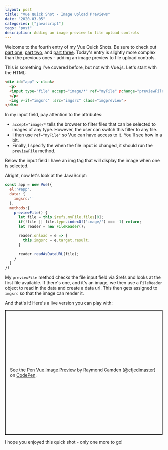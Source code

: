 ```yaml
---
layout: post
title: "Vue Quick Shot - Image Upload Previews"
date: "2020-03-05"
categories: ["javascript"]
tags: "post"
description: Adding an image preview to file upload controls
---
```


Welcome to the fourth entry of my Vue Quick Shots. Be sure to check out [part one](https://www.raymondcamden.com/2020/03/02/vue-quick-shot-disabling-a-submit-button-while-waiting-for-an-ajax-call), [part two](https://www.raymondcamden.com/2020/03/04/vue-quick-shot-using-a-loading-message), and [part three](https://www.raymondcamden.com/2020/03/04/vue-quick-shot-copy-to-the-clipboard). Today's entry is slightly more complex than the previous ones - adding an image preview to file upload controls. 

This is something I've covered before, but not with Vue.js. Let's start with the HTML:

```html
<div id="app" v-cloak>
  <p>
  <input type="file" accept="image/*" ref="myFile" @change="previewFile">
  </p>
  <img v-if="imgsrc" :src="imgsrc" class="imgpreview">
</div>
```

In my input field, pay attention to the attributes:

* `accept="image/*` tells the browser to filter files that can be selected to images of any type. However, the user can switch this filter to any file. 
* I then use `ref="myFile"` so Vue can have access to it. You'll see how in a bit.
* Finally, I specify the when the file input is changed, it should run the `previewFile` method.

Below the input field I have an img tag that will display the image when one is selected.

Alright, now let's look at the JavaScript:

```js
const app = new Vue({
  el:'#app',
  data: {
    imgsrc:''
  },
  methods:{
    previewFile() {
      let file = this.$refs.myFile.files[0];
      if(!file || file.type.indexOf('image/') === -1) return;
      let reader = new FileReader();

      reader.onload = e => {
        this.imgsrc = e.target.result;
      }

      reader.readAsDataURL(file);
    }
  }
})
```

My `previewFile` method checks the file input field via $refs and looks at the first file available. If there's one, and it's an image, we then use a `FileReader` object to read in the data and create a data url. This then gets assigned to `imgsrc` so that the image can render it. 

And that's it! Here's a live version you can play with:

<p class="codepen" data-height="400" data-theme-id="default" data-default-tab="js,result" data-user="cfjedimaster" data-slug-hash="gOpGKZG" style="height: 400px; box-sizing: border-box; display: flex; align-items: center; justify-content: center; border: 2px solid; margin: 1em 0; padding: 1em;" data-pen-title="Vue Image Preview">
  <span>See the Pen <a href="https://codepen.io/cfjedimaster/pen/gOpGKZG">
  Vue Image Preview</a> by Raymond Camden (<a href="https://codepen.io/cfjedimaster">@cfjedimaster</a>)
  on <a href="https://codepen.io">CodePen</a>.</span>
</p>
<script async src="https://static.codepen.io/assets/embed/ei.js"></script>

I hope you enjoyed this quick shot - only one more to go!